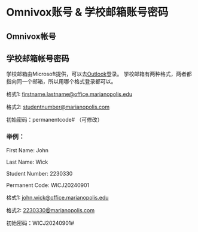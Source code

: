 # Omnivox账号 & 学校邮箱账号密码
  
  
## Omnivox帐号
  
  
## 学校邮箱帐号密码
学校邮箱由Microsoft提供，可以去[Outlook](outlook.com)登录。
学校邮箱有两种格式，两者都指向同一个邮箱，所以用哪个格式登录都可以。
  
格式1: firstname.lastname@office.marianopolis.edu
  
格式2: studentnumber@marianopolis.com
  
初始密码：permanentcode# （可修改）

### 举例：
First Name: John
  
Last Name: Wick
  
Student Number: 2230330
  
Permanent Code: WICJ20240901
  
格式1: john.wick@office.marianopolis.edu
  
格式2: 2230330@marianopolis.com
  
初始密码：WICJ20240901#
